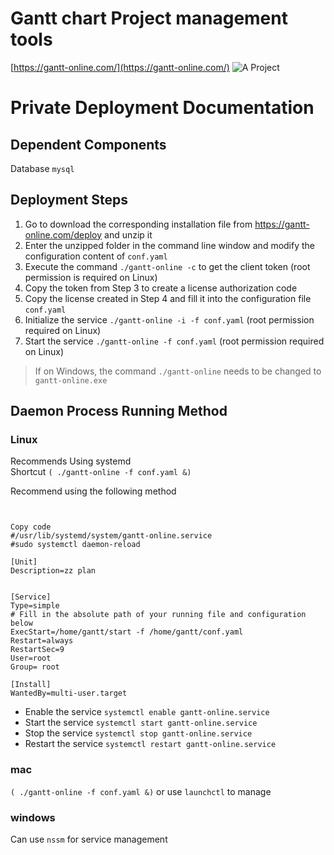 # Gantt chart Project management tools

[https://gantt-online.com/](https://gantt-online.com/)
![A Project ](https://gantt-online.com/api/svg/f14661caf04661f6fe/?1)


#  Private Deployment Documentation

## Dependent Components
Database `mysql`

## Deployment Steps
1. Go to download the corresponding installation file from https://gantt-online.com/deploy and unzip it
2. Enter the unzipped folder in the command line window and modify the configuration content of `conf.yaml`
3. Execute the command `./gantt-online -c` to get the client token (root permission is required on Linux)
4. Copy the token from Step 3 to create a license authorization code
5. Copy the license created in Step 4 and fill it into the configuration file `conf.yaml`
6. Initialize the service `./gantt-online -i -f conf.yaml` (root permission required on Linux)
7. Start the service `./gantt-online -f conf.yaml` (root permission required on Linux)

> If on Windows, the command `./gantt-online` needs to be changed to `gantt-online.exe`

## Daemon Process Running Method
### Linux 

Recommends Using systemd   
Shortcut `( ./gantt-online -f conf.yaml &)`

Recommend using the following method

```shell


Copy code
#/usr/lib/systemd/system/gantt-online.service 
#sudo systemctl daemon-reload  

[Unit]  
Description=zz plan   


[Service]
Type=simple
# Fill in the absolute path of your running file and configuration below  
ExecStart=/home/gantt/start -f /home/gantt/conf.yaml  
Restart=always
RestartSec=9  
User=root  
Group= root

[Install]  
WantedBy=multi-user.target
```

- Enable the service `systemctl enable gantt-online.service`
- Start the service `systemctl start gantt-online.service`
- Stop the service `systemctl stop gantt-online.service`
- Restart the service `systemctl restart gantt-online.service`

### mac
`( ./gantt-online -f conf.yaml &)` or use `launchctl` to manage

### windows
Can use `nssm` for service management

